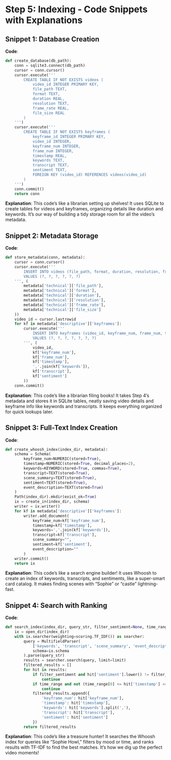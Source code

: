 # Step 5: Indexing - Code Snippets with Explanations

## Snippet 1: Database Creation
**Code**:
```python
def create_database(db_path):
    conn = sqlite3.connect(db_path)
    cursor = conn.cursor()
    cursor.execute('''
        CREATE TABLE IF NOT EXISTS videos (
            video_id INTEGER PRIMARY KEY,
            file_path TEXT,
            format TEXT,
            duration REAL,
            resolution TEXT,
            frame_rate REAL,
            file_size REAL
        )
    ''')
    cursor.execute('''
        CREATE TABLE IF NOT EXISTS keyframes (
            keyframe_id INTEGER PRIMARY KEY,
            video_id INTEGER,
            keyframe_num INTEGER,
            frame_num INTEGER,
            timestamp REAL,
            keywords TEXT,
            transcript TEXT,
            sentiment TEXT,
            FOREIGN KEY (video_id) REFERENCES videos(video_id)
        )
    ''')
    conn.commit()
    return conn
```

**Explanation**:
This code’s like a librarian setting up shelves! It uses SQLite to create tables for videos and keyframes, organizing details like duration and keywords. It’s our way of building a tidy storage room for all the video’s metadata.

## Snippet 2: Metadata Storage
**Code**:
```python
def store_metadata(conn, metadata):
    cursor = conn.cursor()
    cursor.execute('''
        INSERT INTO videos (file_path, format, duration, resolution, frame_rate, file_size)
        VALUES (?, ?, ?, ?, ?, ?)
    ''', (
        metadata['technical']['file_path'],
        metadata['technical']['format'],
        metadata['technical']['duration'],
        metadata['technical']['resolution'],
        metadata['technical']['frame_rate'],
        metadata['technical']['file_size']
    ))
    video_id = cursor.lastrowid
    for kf in metadata['descriptive']['keyframes']:
        cursor.execute('''
            INSERT INTO keyframes (video_id, keyframe_num, frame_num, timestamp, keywords, transcript, sentiment)
            VALUES (?, ?, ?, ?, ?, ?, ?)
        ''', (
            video_id,
            kf['keyframe_num'],
            kf['frame_num'],
            kf['timestamp'],
            ','.join(kf['keywords']),
            kf['transcript'],
            kf['sentiment']
        ))
    conn.commit()
```

**Explanation**:
This code’s like a librarian filing books! It takes Step 4’s metadata and stores it in SQLite tables, neatly saving video details and keyframe info like keywords and transcripts. It keeps everything organized for quick lookups later.

## Snippet 3: Full-Text Index Creation
**Code**:
```python
def create_whoosh_index(index_dir, metadata):
    schema = Schema(
        keyframe_num=NUMERIC(stored=True),
        timestamp=NUMERIC(stored=True, decimal_places=2),
        keywords=KEYWORD(stored=True, commas=True),
        transcript=TEXT(stored=True),
        scene_summary=TEXT(stored=True),
        sentiment=TEXT(stored=True),
        event_description=TEXT(stored=True)
    )
    Path(index_dir).mkdir(exist_ok=True)
    ix = create_in(index_dir, schema)
    writer = ix.writer()
    for kf in metadata['descriptive']['keyframes']:
        writer.add_document(
            keyframe_num=kf['keyframe_num'],
            timestamp=kf['timestamp'],
            keywords=','.join(kf['keywords']),
            transcript=kf['transcript'],
            scene_summary="",
            sentiment=kf['sentiment'],
            event_description=""
        )
    writer.commit()
    return ix
```

**Explanation**:
This code’s like a search engine builder! It uses Whoosh to create an index of keywords, transcripts, and sentiments, like a super-smart card catalog. It makes finding scenes with “Sophie” or “castle” lightning-fast.

## Snippet 4: Search with Ranking
**Code**:
```python
def search_index(index_dir, query_str, filter_sentiment=None, time_range=None, limit=10):
    ix = open_dir(index_dir)
    with ix.searcher(weighting=scoring.TF_IDF()) as searcher:
        query = MultifieldParser(
            ['keywords', 'transcript', 'scene_summary', 'event_description'],
            schema=ix.schema
        ).parse(query_str)
        results = searcher.search(query, limit=limit)
        filtered_results = []
        for hit in results:
            if filter_sentiment and hit['sentiment'].lower() != filter_sentiment.lower():
                continue
            if time_range and not (time_range[0] <= hit['timestamp'] <= time_range[1]):
                continue
            filtered_results.append({
                'keyframe_num': hit['keyframe_num'],
                'timestamp': hit['timestamp'],
                'keywords': hit['keywords'].split(','),
                'transcript': hit['transcript'],
                'sentiment': hit['sentiment']
            })
        return filtered_results
```

**Explanation**:
This code’s like a treasure hunter! It searches the Whoosh index for queries like “Sophie Howl,” filters by mood or time, and ranks results with TF-IDF to find the best matches. It’s how we dig up the perfect video moments!